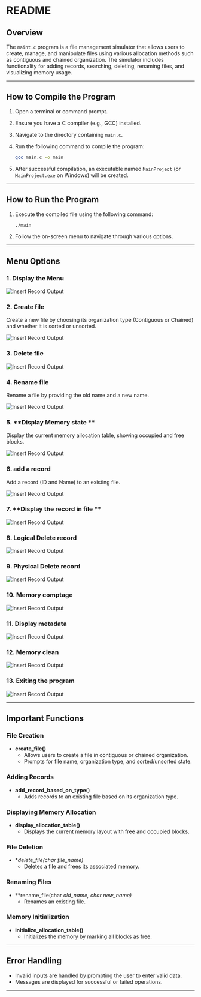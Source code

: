 # README 
## Overview
The `maint.c` program is a file management simulator that allows users to create, manage, and manipulate files using various allocation methods such as contiguous and chained organization. The simulator includes functionality for adding records, searching, deleting, renaming files, and visualizing memory usage.

---

## How to Compile the Program

1. Open a terminal or command prompt.
2. Ensure you have a C compiler (e.g., GCC) installed.
3. Navigate to the directory containing `main.c`.
4. Run the following command to compile the program:

   ```bash
   gcc main.c -o main
   ```

5. After successful compilation, an executable named `MainProject` (or `MainProject.exe` on Windows) will be created.

---

## How to Run the Program

1. Execute the compiled file using the following command:

   ```bash
   ./main
   ```

2. Follow the on-screen menu to navigate through various options.

---

## Menu Options

### 1. **Display the Menu**

![Insert Record Output](https://media.discordapp.net/attachments/1300606745382617118/1327375358458204231/Screenshot_2025-01-10_213138.png?ex=6782d622&is=678184a2&hm=3f1cebe8f9e99bd27a52110fcc423d9eab74eb028b7c3cd60ec661a71baf594d&=&format=webp&quality=lossless&width=854&height=374)

### 2. **Create file**
   Create a new file by choosing its organization type (Contiguous or Chained) and whether it is sorted or unsorted.

![Insert Record Output](https://media.discordapp.net/attachments/1300606745382617118/1327375649450758165/Screenshot_2025-01-10_213217.png?ex=6782d668&is=678184e8&hm=fe5068b93083a5cad51cdceb024fa6085ce6f3399717be218c9c9132571cd7dd&=&format=webp&quality=lossless&width=627&height=244)


### 3. **Delete file**
  

   ![Insert Record Output](https://media.discordapp.net/attachments/1300606745382617118/1327380163737944074/Screenshot_2025-01-10_215434.png?ex=6782da9c&is=6781891c&hm=a182f90a6288f719a22cad43699c6d2a6053754cb3ed56df0a0e8d141e45d21b&=&format=webp&quality=lossless&width=615&height=374)


### 4. **Rename file**
   Rename a file by providing the old name and a new name.

 ![Insert Record Output](https://media.discordapp.net/attachments/1300606745382617118/1327376503859580998/Screenshot_2025-01-10_213445.png?ex=6782d733&is=678185b3&hm=acfa1a61108de1a99efcb6dd3722f70444f6a2ade4d6cce6e8f0b7da8c4705e8&=&format=webp&quality=lossless&width=627&height=216)


### 5. **Display Memory state **
   Display the current memory allocation table, showing occupied and free blocks.

  ![Insert Record Output](https://media.discordapp.net/attachments/1300606745382617118/1327375945006321664/Screenshot_2025-01-10_213324.png?ex=6782d6ae&is=6781852e&hm=6aacede79e6c552025d327a33a50649f3fc412156001fb9bac004ea02da31812&=&format=webp&quality=lossless&width=635&height=374)


### 6. **add a record**
   Add a record (ID and Name) to an existing file.
   
![Insert Record Output](https://media.discordapp.net/attachments/1300606745382617118/1327376180743245986/Screenshot_2025-01-10_213406.png?ex=6782d6e6&is=67818566&hm=d461ad7a1b677e1e340baf9d9056c46ca70d85e2c49862a5ff8c90170b58db19&=&format=webp&quality=lossless&width=523&height=168)


### 7. **Display the record in file **
   
   ![Insert Record Output](https://media.discordapp.net/attachments/1300606745382617118/1327376503859580998/Screenshot_2025-01-10_213445.png?ex=6782d733&is=678185b3&hm=acfa1a61108de1a99efcb6dd3722f70444f6a2ade4d6cce6e8f0b7da8c4705e8&=&format=webp&quality=lossless&width=627&height=216)


### 8. **Logical Delete record**

   ![Insert Record Output](https://media.discordapp.net/attachments/1300606745382617118/1327377117276541018/Screenshot_2025-01-10_214206.png?ex=6782d7c6&is=67818646&hm=745049bb5af3a44ea927a83e27543b8a9f46d1b2fe6c00058b4c1b43eab2cb0a&=&format=webp&quality=lossless&width=799&height=216)


### 9. **Physical Delete record**

   ![Insert Record Output](https://media.discordapp.net/attachments/1300606745382617118/1327377117276541018/Screenshot_2025-01-10_214206.png?ex=6782d7c6&is=67818646&hm=745049bb5af3a44ea927a83e27543b8a9f46d1b2fe6c00058b4c1b43eab2cb0a&=&format=webp&quality=lossless&width=799&height=216)


### 10. **Memory comptage**
 
  ![Insert Record Output](https://media.discordapp.net/attachments/1300606745382617118/1327380529045176410/Screenshot_2025-01-10_215526.png?ex=6782daf3&is=67818973&hm=d9c7243e84d922c310528384e8fc633f70e2ce69b396e7c0e368ccc5db027e28&=&format=webp&quality=lossless&width=702&height=374)


### 11. **Display metadata**
 
![Insert Record Output](https://media.discordapp.net/attachments/1300606745382617118/1327379675240202260/Screenshot_2025-01-10_215223.png?ex=6782da28&is=678188a8&hm=fc32d583da3f24f199d18d607c67242237c72c00a672886a2ae3bdf751ad5bbb&=&format=webp&quality=lossless&width=675&height=240)




### 12. **Memory clean**
   

   ![Insert Record Output](https://media.discordapp.net/attachments/1300606745382617118/1327380943391952936/Screenshot_2025-01-10_215655.png?ex=6782db56&is=678189d6&hm=ba0f8bdec81896915c7fad2b6bd1d5efb8d21c63c3e653e8c61cadf078c3ba2f&=&format=webp&quality=lossless&width=650&height=374)





### 13. **Exiting the program**

![Insert Record Output](https://media.discordapp.net/attachments/1300606745382617118/1327381003110584400/Screenshot_2025-01-10_215723.png?ex=6782db64&is=678189e4&hm=3d095006166b89b0a9639cf770304ada0fb166db5f5d0d672a991e92ea3a5174&=&format=webp&quality=lossless&width=580&height=374)








---

## Important Functions

### File Creation
- **create_file()**
  - Allows users to create a file in contiguous or chained organization.
  - Prompts for file name, organization type, and sorted/unsorted state.

### Adding Records
- **add_record_based_on_type()**
  - Adds records to an existing file based on its organization type.

### Displaying Memory Allocation
- **display_allocation_table()**
  - Displays the current memory layout with free and occupied blocks.

### File Deletion
- **delete_file(char *file_name)**
  - Deletes a file and frees its associated memory.

### Renaming Files
- **rename_file(char *old_name, char *new_name)**
  - Renames an existing file.

### Memory Initialization
- **initialize_allocation_table()**
  - Initializes the memory by marking all blocks as free.

---

## Error Handling
- Invalid inputs are handled by prompting the user to enter valid data.
- Messages are displayed for successful or failed operations.

---





